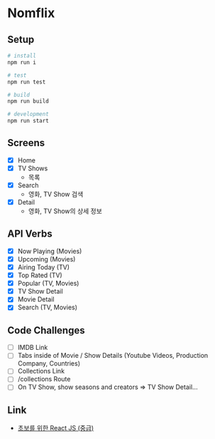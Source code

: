 # Nomflix

## Setup

```sh
# install
npm run i

# test
npm run test

# build
npm run build

# development
npm run start
```

## Screens

- [x] Home
- [x] TV Shows
  - 목록
- [x] Search
  - 영화, TV Show 검색
- [x] Detail
  - 영화, TV Show의 상세 정보

## API Verbs

- [x] Now Playing (Movies)
- [x] Upcoming (Movies)
- [x] Airing Today (TV)
- [x] Top Rated (TV)
- [x] Popular (TV, Movies)
- [x] TV Show Detail
- [x] Movie Detail
- [x] Search (TV, Movies)

## Code Challenges

- [ ] IMDB Link
- [ ] Tabs inside of Movie / Show Details (Youtube Videos, Production Company, Countries)
- [ ] Collections Link
- [ ] /collections Route
- [ ] On TV Show, show seasons and creators => TV Show Detail...

## Link

- [초보를 위한 React JS (중급)](https://nomadcoders.co/react-for-beginners/lobby)
